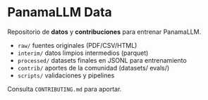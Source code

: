 # PanamaLLM Data

Repositorio de **datos** y **contribuciones** para entrenar PanamaLLM.

- `raw/` fuentes originales (PDF/CSV/HTML)
- `interim/` datos limpios intermedios (parquet)
- `processed/` datasets finales en JSONL para entrenamiento
- `contrib/` aportes de la comunidad (datasets/ evals/)
- `scripts/` validaciones y pipelines

Consulta `CONTRIBUTING.md` para aportar.
